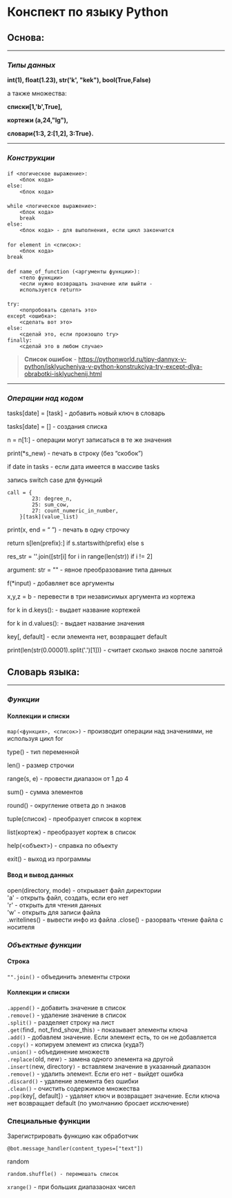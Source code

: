 **Конспект по языку Python**
==================
## Основа:
----
### *Типы данных*

**int(1), float(1.23), str('k', "kek"), bool(True,False)**  

а также множества: 

**списки[1,'b',True],**

**кортежи (a,24,"lg"),** 

**словари{1:3, 2:[1,2], 3:True}.**

----
### *Конструкции*
####
####
    if <логическое выражение>:
	    <блок кода>
    else:
	    <блок кода>
####
    while <логическое выражение>:
        <блок кода>
        break
    else:
        <блок кода> - для выполнения, если цикл закончится
####
    for element in <список>:
        <блок кода>
    break
####
    def name_of_function (<аргументы функции>):
        <тело функции>
        <если нужно возвращать значение или выйти -
        используется return>
####
    try:
        <попробовать сделать это>
    except <ошибка>:
        <сделать вот это>
    else:
        <сделай это, если произошло try>
    finally:
        <сделай это в любом случае>
>**Список ошибок** -
<https://pythonworld.ru/tipy-dannyx-v-python/isklyucheniya-v-python-konstrukciya-try-except-dlya-obrabotki-isklyuchenij.html>

----
### *Операции над кодом*
tasks[date] = [task] - добавить новый ключ в словарь

tasks[date] = [] - создания списка

n = n[1:] - операции могут записаться в те же значения

print(*s_new) - печать в строку (без “скобок”)

if date in tasks - если дата имеется в массиве tasks

запись switch case для функций

    call = {
            23: degree_n,
            25: sum_cow,
            27: count_numeric_in_number,
        }[task](value_list)

print(x, end = “ ”) - печать в одну строчку

return s[len(prefix):] if s.startswith(prefix) else s

res_str = ''.join([str[i] for i in range(len(str)) if i != 2]

argument: str = "" - явное преобразование типа данных

f(*input) - добавляет все аргументы 

x,y,z = b - перевести в три независимых аргумента из кортежа

for k in d.keys(): - выдает название кортежей

for k in d.values(): - выдает название значения

key[, default] - если элемента нет, возвращает default

print(len(str(0.00001).split('.')[1])) - считает сколько знаков после запятой
## Словарь языка:
----
### *Функции*
#### Коллекции и списки


`map(<функция>, <список>)` - производит операции над значениями, не используя цикл for

type() - тип переменной

len() - размер строчки

range(s, e) - провести диапазон от 1 до 4 

sum() - сумма элементов

round() - округление ответа до n знаков

tuple(список) - преобразует список в кортеж

list(кортеж) - преобразует кортеж в список

help(<объект>) - справка по объекту

exit() - выход из программы

#### Ввод и вывод данных

open(directory, mode) - открывает файл директории    
'a' - открыть файл, создать, если его нет    
'r' - открыть для чтения данных   
'w' - открыть для записи файла   
.writelines() - вывести инфо из файла
.close() - разорвать чтение файла с носителя 

### *Объектные функции*
#### Строка
`"".join()` - объединить элементы строки
#### Коллекции и списки
`.append()` - добавить значение в список  
`.remove()` - удаление значение в список   
`.split()` - разделяет строку на лист   
`.get(`find`,` not_find_show_this`)` - показывает элементы ключа  
`.add()` - добавлем значение. Если элемент есть, то он не добавляется   
`.copy()` - копируем элемент из списка (куда?)    
`.union()` - объединение множеств   
`.replace(`old, new`)` - замена одного элемента на другой   
`.insert(`new, directory`)` - вставляем значение в указанный диапазон   
`.remove()` - удалить элемент. Если его нет - выйдет ошибка  
`.discard()` - удаление элемента без ошибки  
`.clean()` - очистить содержимое множества  
`.pop(`key[, default]`)` - удаляет ключ и возвращает значение. Если ключа нет возвращает default (по умолчанию бросает исключение)

### Специальные функции
Зарегистрировать функцию как обработчик

    @bot.message_handler(content_types=["text"])
    
random

    random.shuffle() - перемешать список
    
`xrange()` - при больших диапазаонах чисел
